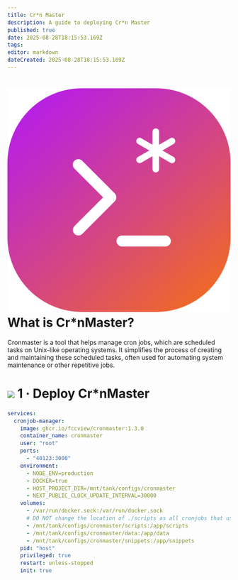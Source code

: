 ```yaml
---
title: Cr*n Master
description: A guide to deploying Cr*n Master
published: true
date: 2025-08-28T18:15:53.169Z
tags: 
editor: markdown
dateCreated: 2025-08-28T18:15:53.169Z
---
```


# <img src="/cronmaster.png" class="tab-icon"> What is Cr\*nMaster?
Cronmaster is a tool that helps manage cron jobs, which are scheduled tasks on Unix-like operating systems. It simplifies the process of creating and maintaining these scheduled tasks, often used for automating system maintenance or other repetitive jobs.

# <img src="/docker.png" class="tab-icon"> 1 · Deploy Cr\*nMaster
```yaml
services:
  cronjob-manager:
    image: ghcr.io/fccview/cronmaster:1.3.0
    container_name: cronmaster
    user: "root"
    ports:
      - "40123:3000"
    environment:
      - NODE_ENV=production
      - DOCKER=true
      - HOST_PROJECT_DIR=/mnt/tank/configs/cronmaster
      - NEXT_PUBLIC_CLOCK_UPDATE_INTERVAL=30000
    volumes:
      - /var/run/docker.sock:/var/run/docker.sock
      # DO NOT change the location of ./scripts as all cronjobs that use custom scripts created via the app
      - /mnt/tank/configs/cronmaster/scripts:/app/scripts
      - /mnt/tank/configs/cronmaster/data:/app/data
      - /mnt/tank/configs/cronmaster/snippets:/app/snippets
    pid: "host"
    privileged: true
    restart: unless-stopped
    init: true
```